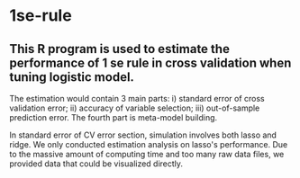 # 1se-rule
## This R program is used to estimate the performance of 1 se rule in cross validation when tuning logistic model.
The estimation would contain 3 main parts: i) standard error of cross validation error;
ii) accuracy of variable selection; iii) out-of-sample prediction error. 
The fourth part is meta-model building.

In standard error of CV error section, simulation involves both lasso and ridge. We only conducted estimation analysis on lasso's performance.
Due to the massive amount of computing time and too many raw data files, we provided data that could be visualized directly.

